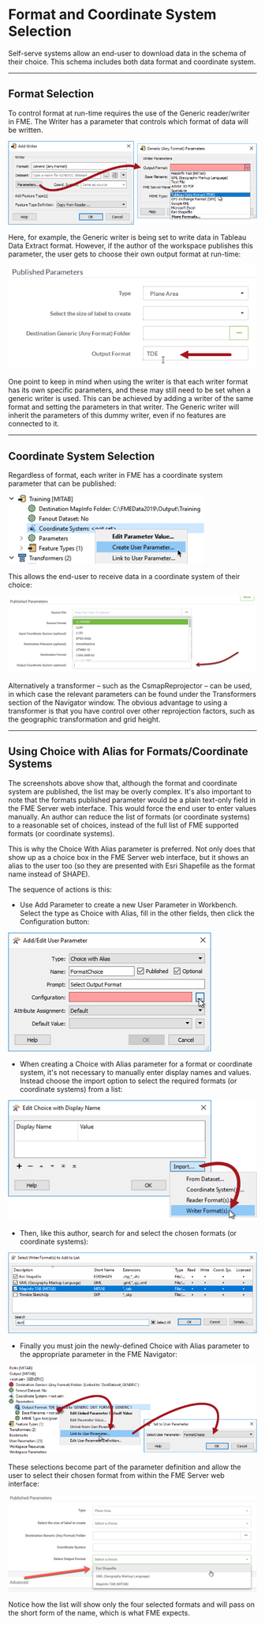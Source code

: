 # Format and Coordinate System Selection #

Self-serve systems allow an end-user to download data in the schema of their choice. This schema includes both data format and coordinate system.

---

## Format Selection ##

To control format at run-time requires the use of the Generic reader/writer in FME. The Writer has a parameter that controls which format of data will be written.

![](./Images/Img5.006.GenericWriterFormatParameter.png)

Here, for example, the Generic writer is being set to write data in Tableau Data Extract format. However, if the author of the workspace publishes this parameter, the user gets to choose their own output format at run-time:

![](./Images/Img5.007.GenericWriterParameterPrompt.png)

One point to keep in mind when using the writer is that each writer format has its own specific parameters, and these may still need to be set when a generic writer is used. This can be achieved by adding a writer of the same format and setting the parameters in that writer. The Generic writer will inherit the parameters of this dummy writer, even if no features are connected to it.

---

## Coordinate System Selection ##

Regardless of format, each writer in FME has a coordinate system parameter that can be published:

![](./Images/Img5.008.WriterCoordSysParameter.png)

This allows the end-user to receive data in a coordinate system of their choice:

![](./Images/Img5.009.WriterCoordSysSelect.png)

Alternatively a transformer – such as the CsmapReprojector – can be used, in which case the relevant parameters can be found under the Transformers section of the Navigator window. The obvious advantage to using a transformer is that you have control over other reprojection factors, such as the geographic transformation and grid height.

---

## Using Choice with Alias for Formats/Coordinate Systems ##

The screenshots above show that, although the format and coordinate system are published, the list may be overly complex. It's also important to note that the formats published parameter would be a plain text-only field in the FME Server web interface. This would force the end user to enter values manually. An author can reduce the list of formats (or coordinate systems) to a reasonable set of choices, instead of the full list of FME supported formats (or coordinate systems).

This is why the Choice With Alias parameter is preferred. Not only does that show up as a choice box in the FME Server web interface, but it shows an alias to the user too (so they are presented with Esri Shapefile as the format name instead of SHAPE).


The sequence of actions is this:

- Use Add Parameter to create a new User Parameter in Workbench. Select the type as Choice with Alias, fill in the other fields, then click the Configuration button:

![](./Images/Img5.010.ChoiceWithAliasCreation.png)

- When creating a Choice with Alias parameter for a format or coordinate system, it's not necessary to manually enter display names and values. Instead choose the import option to select the required formats (or coordinate systems) from a list:

![](./Images/Img5.011.ChoiceWithAliasImportFormat.png)

- Then, like this author, search for and select the chosen formats (or coordinate systems):

![](./Images/Img5.012.ChoiceWithAliasFormatPick.png)

- Finally you must join the newly-defined Choice with Alias parameter to the appropriate parameter in the FME Navigator:

![](./Images/Img5.013.PublishedParameterLink.png)

These selections become part of the parameter definition and allow the user to select their chosen format from within the FME Server web interface:

![](./Images/Img5.014.ChoiceWithAliasCoordSysSelected.png)

Notice how the list will show only the four selected formats and will pass on the short form of the name, which is what FME expects.
